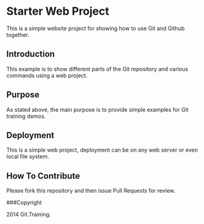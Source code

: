 # Starter Web Project

This is a simple website project for 
showing how to use Git and Github together.

## Introduction

This example is to show different parts 
of the Git repository and various commands 
using a web project.

## Purpose

As stated above, the main purpose is to 
provide simple examples for Git training 
demos.


## Deployment

This is a simple web project, deployment
can be on any web server or even local
file system.


## How To Contribute

Please fork this  repository and then issue Pull Requests for 
review.


###Copyright

2014 Git.Training.